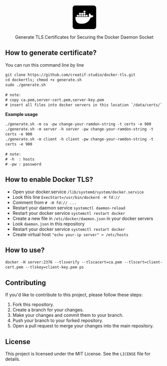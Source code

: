 <p align="center">
  <a href="https://github.com/creatif-studio/docker-tls">
    <img alt="Docker TLS" width="75px" height="75px" src="./assets/logo.png">
  </a>
</p>

<p align="center">
  Generate TLS Certificates for Securing the Docker Daemon Socket
</p>

## How to generate certificate?

You can run this command line by line

```
git clone https://github.com/creatif-studio/docker-tls.git
cd dockertls; chmod +x generate.sh
sudo ./generate.sh

# note:
# copy ca.pem,server-cert.pem,server-key.pem
# insert all files into docker servers in this location `/data/certs/`
```

**Example usage**

```
./generate.sh -m ca -pw change-your-ramdon-string -t certs -e 900
./generate.sh -m server -h server -pw change-your-ramdon-string -t certs -e 900
./generate.sh -m client -h client -pw change-your-ramdon-string -t certs -e 900

# note:
# -h  : hosts
# -pw : password
```

## How to enable Docker TLS?

- Open your docker.service `/lib/systemd/system/docker.service`
- Look this line `ExecStart=/usr/bin/dockerd -H fd://`
- Comment from `# -H fd:// ...`
- Restart your daemon service `systemctl daemon-reload`
- Restart your docker service `systemctl restart docker`
- Create a new file in `/etc/docker/daemon.json` in your docker servers
- Look `daemon.json` in this repository
- Restart your docker service `systemctl restart docker`
- Create virtual host `"echo your-ip server" > /etc/hosts`

## How to use?

```
docker -H server:2376 --tlsverify --tlscacert=ca.pem --tlscert=client-cert.pem --tlskey=client-key.pem ps
```

## Contributing

If you'd like to contribute to this project, please follow these steps:

1.  Fork this repository.
2.  Create a branch for your changes.
3.  Make your changes and commit them to your branch.
4.  Push your branch to your forked repository.
5.  Open a pull request to merge your changes into the main repository.

## License

This project is licensed under the MIT License. See the `LICENSE` file for details.
